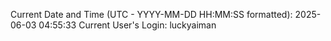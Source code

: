 Current Date and Time (UTC - YYYY-MM-DD HH:MM:SS formatted): 2025-06-03 04:55:33
Current User's Login: luckyaiman
